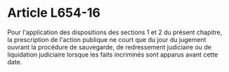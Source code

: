 # Article L654-16

Pour l'application des dispositions des sections 1 et 2 du présent chapitre, la prescription de l'action publique ne court que du jour du jugement ouvrant la procédure de sauvegarde, de redressement judiciaire ou de liquidation judiciaire lorsque les faits incriminés sont apparus avant cette date.
